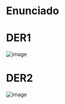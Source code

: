 # Enunciado

# DER1
![image](https://user-images.githubusercontent.com/64239565/127722133-c6384ee0-f197-4db6-970e-c740a1e77e06.png)
# DER2
![image](https://user-images.githubusercontent.com/64239565/127722946-8ef69678-e146-4635-bd63-e4d715d27b9a.jpg)

